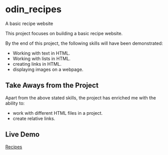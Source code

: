# odin_recipes
A basic recipe website

This project focuses on building a basic recipe website.

By the end of this project, the following skills will have been demonstrated:

- Working with text in HTML.
- Working with lists in HTML.
- creating links in HTML.
- displaying images on a webpage.

## Take Aways from the Project
Apart from the above stated skills, the project has enriched me with the ability to:

- work with different HTML files in a project.
- create relative links.

## Live Demo

[Recipes](https://garang96.github.io/odin_recipes/)